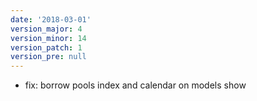 ```yaml
---
date: '2018-03-01'
version_major: 4
version_minor: 14
version_patch: 1
version_pre: null
---
```


- fix: borrow pools index and calendar on models show

